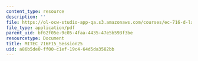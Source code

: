 ```yaml
---
content_type: resource
description: ''
file: https://ol-ocw-studio-app-qa.s3.amazonaws.com/courses/ec-716-d-lab-waste-fall-2015/a86b5de0ff00c1ef19c464d5da3582bb_MITEC_716F15_Session25.pdf
file_type: application/pdf
parent_uid: bf62f05e-9c05-4faa-4435-47e5b593f3be
resourcetype: Document
title: MITEC_716F15_Session25
uid: a86b5de0-ff00-c1ef-19c4-64d5da3582bb
---
```

